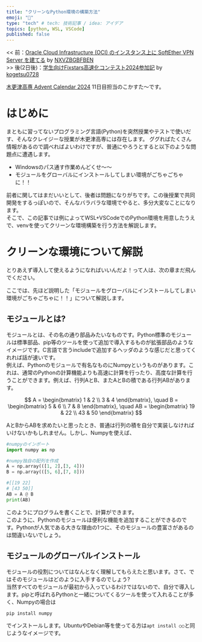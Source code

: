 ```yaml
---
title: "クリーンなPython環境の構築方法"
emoji: "🐍"
type: "tech" # tech: 技術記事 / idea: アイデア
topics: [python, WSL, VSCode]
published: false
---
```


<< 前：[Oracle Cloud Infrastructure (OCI) のインスタンス上に SoftEther VPN Server を建てる]() by [NXVZBGBFBEN](https://qiita.com/NXVZBGBFBEN)  
\>\> 後(2日後)：[学生向けFixstars高速化コンテスト2024参加記]() by [kogetsu0728](https://qiita.com/kogetsu0728)

[木更津高専 Advent Calendar 2024](https://qiita.com/advent-calendar/2024/nit_kisarazu) 11日目担当のこかすた〜です。  

# はじめに
まともに習ってないプログラミング言語(Python)を突然授業やテストで使いだす、そんなクレイジーな授業が木更津高専には存在します。
ググればたくさん情報があるので調べればよいわけですが、普通にやろうとすると以下のような問題点に遭遇します。
 - Windowsのパス通す作業めんどくせ～～
 - モジュールをグローバルにインストールしてしまい環境がごちゃごちゃに！！

前者に関してはまだいいとして、後者は問題になりがちです。この後授業で共同開発をするっぽいので、そんなバラバラな環境でやると、多分大変なことになります。  
そこで、この記事では例によってWSL+VSCodeでのPython環境を用意したうえで、venvを使ってクリーンな環境構築を行う方法を解説します。  


# クリーンな環境について解説
とりあえず導入して使えるようになればいいんだよ！って人は、次の章まだ飛んでください。  

ここでは、先ほど説明した「モジュールをグローバルにインストールしてしまい環境がごちゃごちゃに！！」について解説します。

## モジュールとは?
モジュールとは、その名の通り部品みたいなものです。Python標準のモジュールは標準部品、pip等のツールを使って追加で導入するものが拡張部品のようなイメージです。C言語で言うincludeで追加するヘッダのような感じだと思ってくれれば話が速いです。  
例えば、Pythonのモジュールで有名なものにNumpyというものがあります。これは、通常のPythonの計算機能よりも高速に計算を行ったり、高度な計算を行うことができます。例えば、行列AとB、またAとBの積である行列ABがあります。

$$
A = \begin{bmatrix}
1 & 2 \\
3 & 4
\end{bmatrix}, \quad
B = \begin{bmatrix}
5 & 6 \\
7 & 8
\end{bmatrix}, \quad
AB = \begin{bmatrix}
19 & 22 \\
43 & 50
\end{bmatrix}
$$

AとBからABを求めたいと思ったとき、普通は行列の積を自分で実装しなければいけないかもしれません。しかし、Numpyを使えば、

```py
#numpyのインポート
import numpy as np

#numpy独自の配列を作成
A = np.array(([1, 2],[3, 4]))
B = np.array(([5, 6],[7, 8]))

#[[19 22]
# [43 50]]
AB = A @ B
print(AB)
```

このようにプログラムを書くことで、計算ができます。  
このように、Pythonのモジュールは便利な機能を追加することができるのです。Pythonが人気である大きな理由の1つに、そのモジュールの豊富さがあるのは間違いないでしょう。

## モジュールのグローバルインストール
モジュールの役割についてはなんとなく理解してもらえたと思います。さて、ではそのモジュールはどのように入手するのでしょう?  
当然すべてのモジュールが最初から入っているわけではないので、自分で導入します。pipと呼ばれるPythonと一緒についてくるツールを使って入れることが多く、Numpyの場合は
```
pip install numpy
```
でインストールします。UbuntuやDebian等を使ってる方は`apt install ○○`と同じようなイメージです。